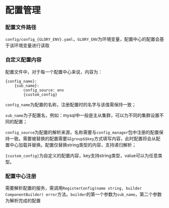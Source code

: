 # 配置管理

### 配置文件路径

`config/config_{GLORY_ENV}.yaml`，`GLORY_ENV`为环境变量，配置中心的配置会基于该环境变量进行读取

### 自定义配置内容

配置文件中，对于每一个配置中心来说，内容为：

```
{config_name}:
    {sub_name}:
        config_source: env
        {custom_config}
```

`config_name`为配置的名称，注册配置时的名字与该值需保持一致；

`sub_name`为子配置名，例如：mysql中一般是主从集群，可以为不同的集群设置不同的配置；

`config_source`为配置的解析来源，名称需要与`config_manager`包中注册的配置保持一致。需要被替换的配置需要以`group$$key`方式填写内容，此时配置将会从配置中心加载并替换。配置仅替换string类型的内容，支持递归解析；

`{custom_config}`为自定义的配置内容，key支持string类型，value可以为任意类型。

### 配置中心注册

需要解析配置的服务，需调用`RegisterConfig(name string, builder ComponentBuilder) error`方法。`builder`的第一个参数为`sub_name`，第二个参数为解析完成的配置
